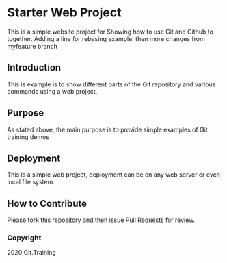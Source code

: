# Starter Web Project

This is a simple website project for 
Showing how to use Git and Github to together.
Adding a line for rebasing example, then more changes
from myfeature branch

## Introduction

This is example is to show different parts
of the Git repository and various commands
using a web project.

## Purpose

As stated above, the main purpose is to 
provide simple examples of Git training 
demos

## Deployment

This is a simple web project, deployment
can be on any web server or even local
file system.

## How to Contribute

Please fork this repository and then issue Pull Requests for
review.

### Copyright

2020 Git.Training